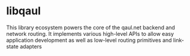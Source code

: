 # libqaul

This library ecosystem powers the core of the qaul.net backend
and network routing.
It implements various high-level APIs to allow easy application development
as well as low-level routing primitives and link-state adapters